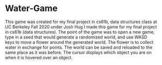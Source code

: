 # Water-Game
This game was created for my final project in cs61b, data structures class at UC Berkeley Fall 2020 under Josh Hug
I made this game for my final project in cs61b (data structures). The point of the game was to open a new game, type in a seed that would generate a randomized world, and use WASD keys to move a flower around the generated world. The flower is to collect water in exchange for points. The world can be saved and reloaded to the same place as it was before. The cursor displays which object you are on when it is hovered over an object.
